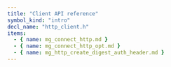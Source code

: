 ```yaml
---
title: "Client API reference"
symbol_kind: "intro"
decl_name: "http_client.h"
items:
  - { name: mg_connect_http.md }
  - { name: mg_connect_http_opt.md }
  - { name: mg_http_create_digest_auth_header.md }
---
```




